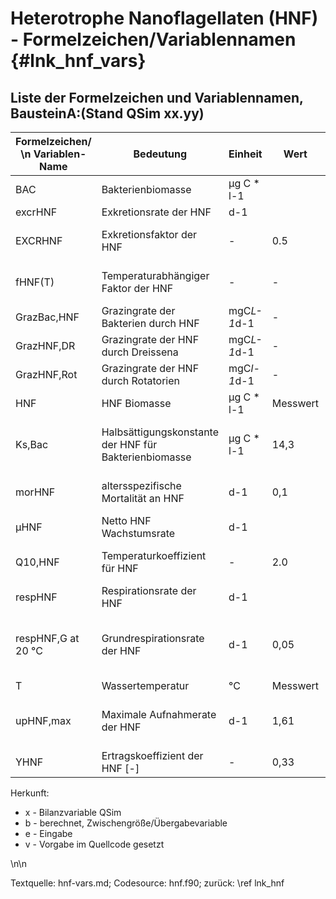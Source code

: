 Heterotrophe Nanoflagellaten (HNF) - Formelzeichen/Variablennamen {#lnk_hnf_vars}
=================================================================

## Liste der Formelzeichen und Variablennamen, BausteinA:(Stand QSim xx.yy) ##

| Formelzeichen/ \n Variablen-Name | Bedeutung | Einheit | Wert | Variablennamen \n Quellcode | Herkunft | Referenz |
|---------------|------------|--------------|---------|---------|---------|----|
| BAC | Bakterienbiomasse | µg C * l-1 |  | BAC | b | |
| excrHNF | Exkretionsrate der HNF | d-1 |  | exHNF | b | |
| EXCRHNF | Exkretionsfaktor der HNF | - | 0.5 | HNFex |  | Baretta-Bekker et al. 1998 |
| fHNF(T) | Temperaturabhängiger Faktor der HNF | - | - | ftemp | b | Baretta-Bekker et al. 1998 |
| GrazBac,HNF | Grazingrate der Bakterien durch HNF | mgC*L-1*d-1 | - | HNFBAC | b | |
| GrazHNF,DR | Grazingrate der HNF durch Dreissena | mgC*L-1*d-1 | - | drHNF | b |  |
| GrazHNF,Rot | Grazingrate der HNF durch Rotatorien | mgC*l-1*d-1 | - | zHNF | b |  |
| HNF | HNF Biomasse | µg C * l-1 | Messwert | CHNF |  |  |
| Ks,Bac | Halbsättigungskonstante der HNF für Bakterienbiomasse | µg C * l-1 | 14,3 | BACkse |  | abgeleitet von Jürgens 1992 |
| morHNF | altersspezifische Mortalität an HNF | d-1 | 0,1 | morHNF |  | Baretta-Bekker et al. 1998 |
| µHNF | Netto HNF Wachstumsrate | d-1 |  | mueHNF |  |  |
| Q10,HNF | Temperaturkoeffizient für HNF | - | 2.0 | q10 |  | Baretta-Bekker et al. 1998 |
| respHNF | Respirationsrate der HNF | d-1 |  | respHNF | | |
| respHNF,G at 20 °C | Grundrespirationsrate der HNF | d-1 | 0,05 | rGHNF |  | abgeleitet von Baretta-Bekker et al. 1998 |
| T | Wassertemperatur | °C | Messwert | TempW |  |  |
| upHNF,max | Maximale Aufnahmerate der HNF | d-1 | 1,61 | upmHNF |  | abgeleitet von Jürgens 1992 |
| YHNF | Ertragskoeffizient der HNF [-] | - | 0,33 | HNFass |  | Straile 1997 |


Herkunft:
+ x - Bilanzvariable QSim 
+ b - berechnet, Zwischengröße/Übergabevariable 
+ e - Eingabe 
+ v - Vorgabe im Quellcode gesetzt 

\n\n

Textquelle: hnf-vars.md; Codesource: hnf.f90; zurück: \ref lnk_hnf
